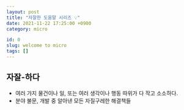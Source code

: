 ```yaml
---
layout: post
title: "자잘한 도움말 시리즈 💡"
date: 2021-11-22 17:25:00 +0900
category: micro

id: 0
slug: welcome to micro
tags: []
---
```


## 자잘-하다

- 여러 가지 물건이나 일, 또는 여러 생각이나 행동 따위가 다 작고 소소하다.
- 분야 불문, 개발 중 알아낸 모든 자질구레한 해결책들
